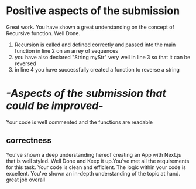 
# __Positive aspects of the submission__

Great work. You have shown a great understanding on the concept of Recursive function. Well Done.

1. Recursion is called and defined correctly and passed into the main function in line 2 on an arrey of sequences
2. you have also declared "String myStr" very well in line 3 so that it can be reversed
3. in line 4 you have successfully created a function to reverse a string

# _-Aspects of the submission that could be improved-_

Your code is well commented and the functions are readable 


##  correctness

You've shown a deep understanding hereof creating an App with Next.js that is well styled. Well Done and Keep it up.You've met all the requirements for this task. Your code is clean and efficient. The logic within your code is excellent. You've shown an in-depth understanding of the topic at hand. great job overall